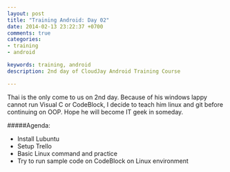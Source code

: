 ```yaml
---
layout: post
title: "Training Android: Day 02"
date: 2014-02-13 23:22:37 +0700
comments: true
categories: 
- training
- android

keywords: training, android
description: 2nd day of CloudJay Android Training Course

---
```


Thai is the only come to us on 2nd day. Because of his windows lappy cannot run Visual C or CodeBlock, I decide to teach him linux and git before continuing on OOP. Hope he will become IT geek in someday.

#####Agenda:

- Install Lubuntu
- Setup Trello
- Basic Linux command and practice
- Try to run sample code on CodeBlock on Linux environment